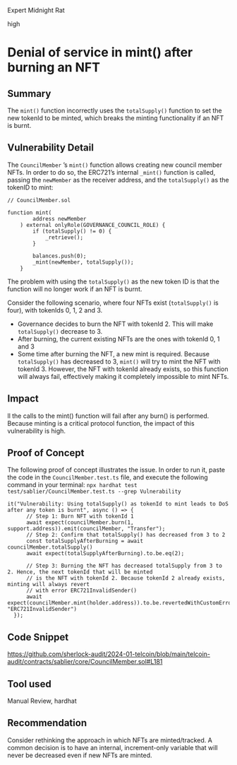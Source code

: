Expert Midnight Rat

high

# Denial of service in mint() after burning an NFT

## Summary

The `mint()` function incorrectly uses the `totalSupply()` function to set the new tokenId to be minted, which breaks the minting functionality if an NFT is burnt.

## Vulnerability Detail

The `CouncilMember` ’s `mint()` function allows creating new council member NFTs. In order to do so, the ERC721’s internal `_mint()` function is called, passing the `newMember` as the receiver address, and the `totalSupply()` as the tokenID to mint:

```tsx
// CouncilMember.sol

function mint(
        address newMember
    ) external onlyRole(GOVERNANCE_COUNCIL_ROLE) {
        if (totalSupply() != 0) {
            _retrieve();
        }

        balances.push(0);
        _mint(newMember, totalSupply());
    }
```

The problem with using the `totalSupply()` as the new token ID is that the function will no longer work if an NFT is burnt.

Consider the following scenario, where four NFTs exist (`totalSupply()` is four), with tokenIds 0, 1, 2 and 3.

- Governance decides to burn the NFT with tokenId 2. This will make `totalSupply()` decrease to 3.
- After burning, the current existing NFTs are the ones with tokenId 0, 1 and 3
- Some time after burning the NFT, a new mint is required. Because `totalSupply()` has decreased to 3, `mint()` will try to mint the NFT with tokenId 3. However, the NFT with tokenId already exists, so this function will always fail, effectively making it completely impossible to mint NFTs.

## Impact

ll the calls to the mint() function will fail after any burn() is performed. Because minting is a critical protocol function, the impact of this vulnerability is high.

## Proof of Concept

The following proof of concept illustrates the issue. In order to run it, paste the code in the `CouncilMember.test.ts` file, and execute the following command in your terminal: `npx hardhat test test/sablier/CouncilMember.test.ts --grep Vulnerability`

```tsx
it("Vulnerability: Using totalSupply() as tokenId to mint leads to DoS after any token is burnt", async () => {
      // Step 1: Burn NFT with tokenId 1
      await expect(councilMember.burn(1, support.address)).emit(councilMember, "Transfer");
      // Step 2: Confirm that totalSupply() has decreased from 3 to 2
      const totalSupplyAfterBurning = await councilMember.totalSupply()
      await expect(totalSupplyAfterBurning).to.be.eq(2);

      // Step 3: Burning the NFT has decreased totalSupply from 3 to 2. Hence, the next tokenId that will be minted
      // is the NFT with tokenId 2. Because tokenId 2 already exists, minting will always revert
      // with error ERC721InvalidSender()
      await expect(councilMember.mint(holder.address)).to.be.revertedWithCustomError(councilMember, "ERC721InvalidSender")
  });
```

## Code Snippet

https://github.com/sherlock-audit/2024-01-telcoin/blob/main/telcoin-audit/contracts/sablier/core/CouncilMember.sol#L181

## Tool used

Manual Review, hardhat

## Recommendation

Consider rethinking the approach in which NFTs are minted/tracked. A common decision is to have an internal, increment-only variable that will never be decreased even if new NFTs are minted.
